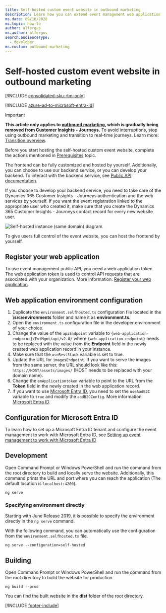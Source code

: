 ```yaml
---
title: Self-hosted custom event website in outbound marketing
description: Learn how you can extend event management web application functionality for self-hosted custom event websites in outbound marketing.
ms.date: 09/16/2020
ms.topic: how-to
author: alfergus
ms.author: alfergus
search.audienceType: 
  - developer
ms.custom: outbound-marketing
---
```


# Self-hosted custom event website in outbound marketing

[!INCLUDE [consolidated-sku-rtm-only](.././includes/consolidated-sku-rtm-only.md)]

[!INCLUDE [azure-ad-to-microsoft-entra-id](../includes/azure-ad-to-microsoft-entra-id.md)]

> [!IMPORTANT]
> **This article only applies to [outbound marketing](../user-guide.md), which is gradually being removed from Customer Insights - Journeys.** To avoid interruptions, stop using outbound marketing and transition to real-time journeys. Learn more: [Transition overview](../transition-overview.md).

Before you start hosting the self-hosted custom event website, complete the actions mentioned in [Prerequisites](event-management-web-application.md) topic.

The frontend can be fully customized and hosted by yourself. Additionally, you can choose to use our backend service, or you can develop your backend. To interact with the backend service, see [Public API documentation](https://go.microsoft.com/fwlink/?linkid=2042224).

If you choose to develop your backend service, you need to take care of the Dynamics 365 Customer Insights - Journeys authentication and the web services by yourself. If you want the event registration linked to the appropriate user who created it, make sure that you create the Dynamics 365 Customer Insights - Journeys contact record for every new website user.  

![Self-hosted instance (same domain) diagram.](../media/self-hosted.png "Self-hosted instance (same domain) diagram")

To give users full control of the event website, you can host the frontend by yourself.

## Register your web application

To use event management public API, you need a web application token. The web application token is used to control API requests that are associated with your organization. More information: [Register your web application](register-web-application-events-api.md).

## Web application environment configuration

1. Duplicate the `environment.selfhosted.ts` configuration file located in the **\src\environments** folder and name it as **environment.ts**.
2. Open the `environment.ts` configuration file in the developer environment of your choice.
3. Change the value of the `apiEndpoint` variable to  `{web-application-endpoint}/EvtMgmt/api/v2.0/` where `{web-application-endpoint}` needs to be replaced with the value from the **Endpoint** field in the newly created web application record in your instance.
4. Make sure that the `useRestStack` variable is set to true.
5. Update the URL for `imagesEndpoint`. If you want to serve the images from the same server, the URL should look like this: `https://HOST/assets/images/` (HOST needs to be replaced with your domain name). 
6. Change the `emApplicationtoken` variable to point to the URL from the **Token** field in the newly created in the web application record. 
7. If you want to use [Microsoft Entra ID](/azure/active-directory/fundamentals/whatis), you need to set the `useAadB2C` variable to `true` and modify the `aadB2CConfig`. More information [Microsoft Entra ID](#configuration-for-microsoft-entra-id).

## Configuration for Microsoft Entra ID

To learn how to set up a Microsoft Entra ID tenant and configure the event management to work with Microsoft Entra ID, see [Setting up event management to work with Microsoft Entra ID](event-management-aad-b2c-setup.md)

## Development

Open Command Prompt or Windows PowerShell and run the command from the root directory to build and locally serve the website. Additionally, this command prints the URL and port where you can reach the application (The default location is `localhost:4200`).

```CLI
ng serve
```

### Specifying environment directly

Starting with June Release 2019, it is possible to specify the environment directly in the `ng serve` command.

With the following command, you can automatically use the configuration from the `environment.selfhosted.ts` file.

```CLI
ng serve --configuration=self-hosted
```

## Building

Open Command Prompt or Windows PowerShell and run the command from the root directory to build the website for production.

```CLI
ng build --prod
```

You can find the built website in the **dist** folder of the root directory.

[!INCLUDE [footer-include](.././includes/footer-banner.md)]
